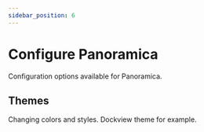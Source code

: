 ```yaml
---
sidebar_position: 6
---
```


# Configure Panoramica

Configuration options available for Panoramica.

## Themes

Changing colors and styles. Dockview theme for example.
